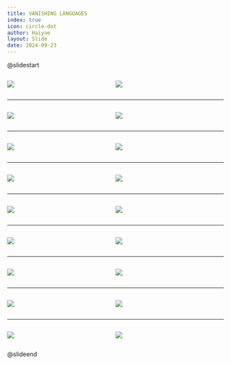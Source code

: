 ```yaml
---
title: VANISHING LANGUAGES
index: true
icon: circle-dot
author: Haiyue
layout: Slide
date: 2024-09-23
---
```

 
@slidestart

<div style="display:flex">
<div style="flex:1">

![](/reading/english/Level-X/VANISHING%20LANGUAGES/001.webp)
</div>
<div style="flex:1">

![](/reading/english/Level-X/VANISHING%20LANGUAGES/002.webp)
</div>
</div>

---

<div style="display:flex">
<div style="flex:1">

![](/reading/english/Level-X/VANISHING%20LANGUAGES/003.webp)
</div>
<div style="flex:1">

![](/reading/english/Level-X/VANISHING%20LANGUAGES/004.webp)
</div>
</div>

---

<div style="display:flex">
<div style="flex:1">

![](/reading/english/Level-X/VANISHING%20LANGUAGES/005.webp)
</div>
<div style="flex:1">

![](/reading/english/Level-X/VANISHING%20LANGUAGES/006.webp)
</div>
</div>

---

<div style="display:flex">
<div style="flex:1">

![](/reading/english/Level-X/VANISHING%20LANGUAGES/007.webp)
</div>
<div style="flex:1">

![](/reading/english/Level-X/VANISHING%20LANGUAGES/008.webp)
</div>
</div>

---

<div style="display:flex">
<div style="flex:1">

![](/reading/english/Level-X/VANISHING%20LANGUAGES/009.webp)
</div>
<div style="flex:1">

![](/reading/english/Level-X/VANISHING%20LANGUAGES/010.webp)
</div>
</div>

---

<div style="display:flex">
<div style="flex:1">

![](/reading/english/Level-X/VANISHING%20LANGUAGES/011.webp)
</div>
<div style="flex:1">

![](/reading/english/Level-X/VANISHING%20LANGUAGES/012.webp)
</div>
</div>

---

<div style="display:flex">
<div style="flex:1">

![](/reading/english/Level-X/VANISHING%20LANGUAGES/013.webp)
</div>
<div style="flex:1">

![](/reading/english/Level-X/VANISHING%20LANGUAGES/014.webp)
</div>
</div>

---

<div style="display:flex">
<div style="flex:1">

![](/reading/english/Level-X/VANISHING%20LANGUAGES/015.webp)
</div>
<div style="flex:1">

![](/reading/english/Level-X/VANISHING%20LANGUAGES/016.webp)
</div>
</div>

---

<div style="display:flex">
<div style="flex:1">

![](/reading/english/Level-X/VANISHING%20LANGUAGES/017.webp)
</div>
<div style="flex:1">

![](/reading/english/Level-X/VANISHING%20LANGUAGES/018.webp)
</div>
</div>

@slideend